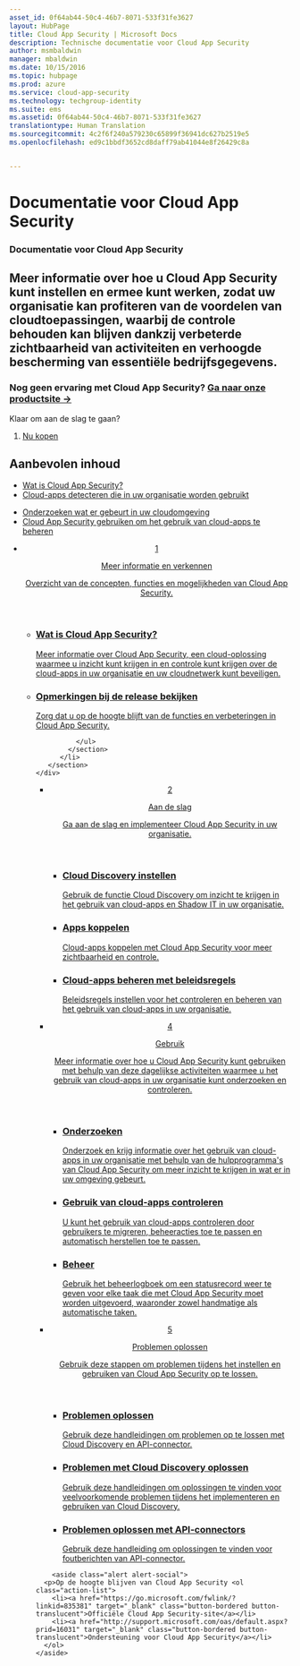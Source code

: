 ```yaml
---
asset_id: 0f64ab44-50c4-46b7-8071-533f31fe3627
layout: HubPage
title: Cloud App Security | Microsoft Docs
description: Technische documentatie voor Cloud App Security
author: msmbaldwin
manager: mbaldwin
ms.date: 10/15/2016
ms.topic: hubpage
ms.prod: azure
ms.service: cloud-app-security
ms.technology: techgroup-identity
ms.suite: ems
ms.assetid: 0f64ab44-50c4-46b7-8071-533f31fe3627
translationtype: Human Translation
ms.sourcegitcommit: 4c2f6f240a579230c65899f36941dc627b2519e5
ms.openlocfilehash: ed9c1bbdf3652cd8daff79ab41044e8f26429c8a


---
```


# <a name="cloud-app-security-documentation"></a>Documentatie voor Cloud App Security
<article id="main">
    <section id="hero-content">
      <h1>Documentatie voor Cloud App Security</h1>
      <h2>Meer informatie over hoe u Cloud App Security kunt instellen en ermee kunt werken, zodat uw organisatie kan profiteren van de voordelen van cloudtoepassingen, waarbij de controle behouden kan blijven dankzij verbeterde zichtbaarheid van activiteiten en verhoogde bescherming van essentiële bedrijfsgegevens. </h2>
      <h3>Nog geen ervaring met Cloud App Security? <a href="https://go.microsoft.com/fwlink/?linkid=835379" target="_blank">Ga naar onze productsite &rarr;</a></h3>
    </section>
    <aside class="alert section-border">
        <p>Klaar om aan de slag te gaan?</p>
        <ol class="action-list">
            <li><a href="https://go.microsoft.com/fwlink/?linkid=835380" target="_blank" class="button-bordered button-translucent">Nu kopen</a></li>
        </ol>
    </aside>
    <section id="featured" class="container">
      <h2 class="section-heading"><span class="icon icon-warning"></span> Aanbevolen inhoud</h2>
      <div class="features row">
        <ul class="column column-half">
          <li><a href="./what-is-cloud-app-security.md">Wat is Cloud App Security?</a></li>
          <li><a href="./set-up-cloud-discovery.md">Cloud-apps detecteren die in uw organisatie worden gebruikt</a></li>
        </ul>
        <ul class="column column-half">
          <li><a href="./investigate.md">Onderzoeken wat er gebeurt in uw cloudomgeving</a></li>
          <li><a href="./control.md">Cloud App Security gebruiken om het gebruik van cloud-apps te beheren</a></li>
        </ul>
      </div>
    </section>
    <div id="journeys">
      <section class="container">
        <ul class="journeys-list">
          <li class="journey-step">
            <header class="journey-step-header row">
              <a href="./what-is-cloud-app-security.md">
                <div class="title column-third">
                  <span class="step-number">1</span>
                  <p>Meer informatie en verkennen</p>
                </div>
                <p class="description column-two-thirds">Overzicht van de concepten, functies en mogelijkheden van Cloud App Security.</p>
              </a>
            </header>
            <section class="journey-step-elements content">
              <ul class="row">
                <li class="column-third">
                  <a href="./what-is-cloud-app-security.md">
                    <h3>Wat is Cloud App Security?</h3>
                    <p>Meer informatie over Cloud App Security, een cloud-oplossing waarmee u inzicht kunt krijgen in en controle kunt krijgen over de cloud-apps in uw organisatie en uw cloudnetwerk kunt beveiligen.</p>
                  </a>
                </li>
                <li class="column-third">
                  <a href="./release-notes.md">
                    <h3>Opmerkingen bij de release bekijken</h3>
                    <p>Zorg dat u op de hoogte blijft van de functies en verbeteringen in Cloud App Security.</p>
                  </a>
                </li>
                
              </ul>
            </section>
          </li>
       </section>
    </div>
<div id="journeys">
      <section class="container">
        <ul class="journeys-list">
          <li class="journey-step">
            <header class="journey-step-header row">
              <a href="./getting-started-with-cloud-app-security.md">
                <div class="title column-third">
                  <span class="step-number">2</span>
                  <p>Aan de slag</p>
                </div>
                <p class="description column-two-thirds">Ga aan de slag en implementeer Cloud App Security in uw organisatie.</p>
              </a>
            </header>
            <section class="journey-step-elements content">
              <ul class="row">
                <li class="column-third">
                  <a href="./set-up-cloud-discovery.md">
                    <h3>Cloud Discovery instellen</h3>
                    <p>Gebruik de functie Cloud Discovery om inzicht te krijgen in het gebruik van cloud-apps en Shadow IT in uw organisatie.</p>
                  </a>
                </li>
                <li class="column-third">
                  <a href="./enable-instant-visibility-protection-and-governance-actions-for-your-apps.md">
                    <h3>Apps koppelen</h3>
                    <p>Cloud-apps koppelen met Cloud App Security voor meer zichtbaarheid en controle.</p>
                  </a>
                </li>
                <li class="column-third">
                  <a href="./control-cloud-apps-with-policies.md">
                    <h3>Cloud-apps beheren met beleidsregels</h3>
                    <p>Beleidsregels instellen voor het controleren en beheren van het gebruik van cloud-apps in uw organisatie.</p>
                  </a>
                </li>
              </ul>
            </section>
          </li>
       </section>
    </div>
  <div id="journeys">
      <section class="container">
        <ul class="journeys-list">
          <li class="journey-step">
            <header class="journey-step-header row">
              <a href="./daily-activities-to-protect-your-cloud-environment.md">
                <div class="title column-third">
                  <span class="step-number">4</span>
                  <p>Gebruik</p>
                </div>
                <p class="description column-two-thirds">Meer informatie over hoe u Cloud App Security kunt gebruiken met behulp van deze dagelijkse activiteiten waarmee u het gebruik van cloud-apps in uw organisatie kunt onderzoeken en controleren.</p>
              </a>
            </header>
            <section class="journey-step-elements content">
              <ul class="row">
                <li class="column-third">
                  <a href="./investigate.md">
                    <h3>Onderzoeken</h3>
                    <p>Onderzoek en krijg informatie over het gebruik van cloud-apps in uw organisatie met behulp van de hulpprogramma's van Cloud App Security om meer inzicht te krijgen in wat er in uw omgeving gebeurt.</p>
                  </a>
                </li>
                <li class="column-third">
                  <a href="./control.md">
                    <h3>Gebruik van cloud-apps controleren</h3>
                    <p>U kunt het gebruik van cloud-apps controleren door gebruikers te migreren, beheeracties toe te passen en automatisch herstellen toe te passen.</p>
                  </a>
                </li>
                <li class="column-third">
                  <a href="./governance-actions.md">
                    <h3>Beheer</h3>
                    <p>Gebruik het beheerlogboek om een statusrecord weer te geven voor elke taak die met Cloud App Security moet worden uitgevoerd, waaronder zowel handmatige als automatische taken.</p>
                  </a>
                </li>
              </ul>
            </section>
          </li>
       </section>
    </div>
      <div id="journeys">
      <section class="container">
        <ul class="journeys-list">
          <li class="journey-step">
            <header class="journey-step-header row">
              <a href="./troubleshooting.md">
                <div class="title column-third">
                  <span class="step-number">5</span>
                  <p>Problemen oplossen</p>
                </div>
                <p class="description column-two-thirds">Gebruik deze stappen om problemen tijdens het instellen en gebruiken van Cloud App Security op te lossen.</p>
              </a>
            </header>
            <section class="journey-step-elements content">
              <ul class="row">
                <li class="column-third">
                  <a href="./troubleshooting.md">
                    <h3>Problemen oplossen</h3>
                    <p>Gebruik deze handleidingen om problemen op te lossen met Cloud Discovery en API-connector.</p>
                  </a>
                </li>
                <li class="column-third">
                  <a href="./troubleshooting-cloud-discovery.md">
                    <h3>Problemen met Cloud Discovery oplossen</h3>
                    <p>Gebruik deze handleidingen om oplossingen te vinden voor veelvoorkomende problemen tijdens het implementeren en gebruiken van Cloud Discovery.</p>
                  </a>
                </li>
                <li class="column-third">
                  <a href="./troubleshooting-api-connectors-using-error-messages.md">
                    <h3>Problemen oplossen met API-connectors</h3>
                    <p>Gebruik deze handleiding om oplossingen te vinden voor foutberichten van API-connector.</p>
                  </a>
                </li>
              </ul>
            </section>
          </li>
       </section>
    </div>  

        <aside class="alert alert-social">
      <p>Op de hoogte blijven van Cloud App Security <ol class="action-list">
        <li><a href="https://go.microsoft.com/fwlink/?linkid=835381" target="_blank" class="button-bordered button-translucent">Officiële Cloud App Security-site</a></li>
        <li><a href="http://support.microsoft.com/oas/default.aspx?prid=16031" target="_blank" class="button-bordered button-translucent">Ondersteuning voor Cloud App Security</a></li>
      </ol>
    </aside>
</article>



<!--HONumber=Nov16_HO5-->


